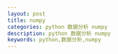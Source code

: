 ```yaml
---
layout: post
title: numpy
categories: python 数据分析 numpy
description: python 数据分析 numpy
keywords: python,数据分析,numpy
---
```


